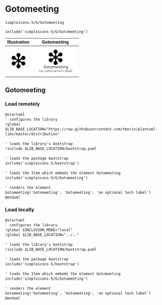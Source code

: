 # Gotomeeting


```text
simpleicons-5/G/Gotomeeting
```

```text
include('simpleicons-5/G/Gotomeeting')
```



| Illustration | Gotomeeting |
| :---: | :---: |
| ![illustration for Illustration](../../simpleicons-5/G/Gotomeeting.png) | ![illustration for Gotomeeting](../../simpleicons-5/G/Gotomeeting.Local.png) |




## Gotomeeting

### Load remotely
```plantuml
@startuml
' configures the library
!global $LIB_BASE_LOCATION="https://raw.githubusercontent.com/tmorin/plantuml-libs/master/distribution"

' loads the library's bootstrap
!include $LIB_BASE_LOCATION/bootstrap.puml

' loads the package bootstrap
include('simpleicons-5/bootstrap')

' loads the Item which embeds the element Gotomeeting
include('simpleicons-5/G/Gotomeeting')

' renders the element
Gotomeeting('Gotomeeting', 'Gotomeeting', 'an optional tech label')
@enduml
```

### Load locally
```plantuml
@startuml
' configures the library
!global $INCLUSION_MODE="local"
!global $LIB_BASE_LOCATION="../.."

' loads the library's bootstrap
!include $LIB_BASE_LOCATION/bootstrap.puml

' loads the package bootstrap
include('simpleicons-5/bootstrap')

' loads the Item which embeds the element Gotomeeting
include('simpleicons-5/G/Gotomeeting')

' renders the element
Gotomeeting('Gotomeeting', 'Gotomeeting', 'an optional tech label')
@enduml
```

